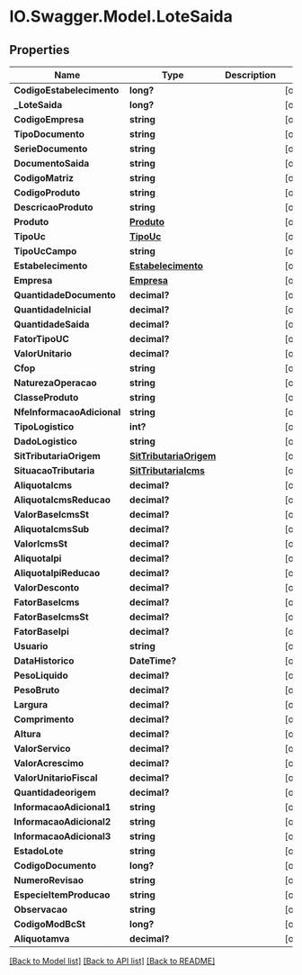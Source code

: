 # IO.Swagger.Model.LoteSaida
## Properties

Name | Type | Description | Notes
------------ | ------------- | ------------- | -------------
**CodigoEstabelecimento** | **long?** |  | [optional] 
**_LoteSaida** | **long?** |  | [optional] 
**CodigoEmpresa** | **string** |  | [optional] 
**TipoDocumento** | **string** |  | [optional] 
**SerieDocumento** | **string** |  | [optional] 
**DocumentoSaida** | **string** |  | [optional] 
**CodigoMatriz** | **string** |  | [optional] 
**CodigoProduto** | **string** |  | [optional] 
**DescricaoProduto** | **string** |  | [optional] 
**Produto** | [**Produto**](Produto.md) |  | [optional] 
**TipoUc** | [**TipoUc**](TipoUc.md) |  | [optional] 
**TipoUcCampo** | **string** |  | [optional] 
**Estabelecimento** | [**Estabelecimento**](Estabelecimento.md) |  | [optional] 
**Empresa** | [**Empresa**](Empresa.md) |  | [optional] 
**QuantidadeDocumento** | **decimal?** |  | [optional] 
**QuantidadeInicial** | **decimal?** |  | [optional] 
**QuantidadeSaida** | **decimal?** |  | [optional] 
**FatorTipoUC** | **decimal?** |  | [optional] 
**ValorUnitario** | **decimal?** |  | [optional] 
**Cfop** | **string** |  | [optional] 
**NaturezaOperacao** | **string** |  | [optional] 
**ClasseProduto** | **string** |  | [optional] 
**NfeInformacaoAdicional** | **string** |  | [optional] 
**TipoLogistico** | **int?** |  | [optional] 
**DadoLogistico** | **string** |  | [optional] 
**SitTributariaOrigem** | [**SitTributariaOrigem**](SitTributariaOrigem.md) |  | [optional] 
**SituacaoTributaria** | [**SitTributariaIcms**](SitTributariaIcms.md) |  | [optional] 
**AliquotaIcms** | **decimal?** |  | [optional] 
**AliquotaIcmsReducao** | **decimal?** |  | [optional] 
**ValorBaseIcmsSt** | **decimal?** |  | [optional] 
**AliquotaIcmsSub** | **decimal?** |  | [optional] 
**ValorIcmsSt** | **decimal?** |  | [optional] 
**AliquotaIpi** | **decimal?** |  | [optional] 
**AliquotaIpiReducao** | **decimal?** |  | [optional] 
**ValorDesconto** | **decimal?** |  | [optional] 
**FatorBaseIcms** | **decimal?** |  | [optional] 
**FatorBaseIcmsSt** | **decimal?** |  | [optional] 
**FatorBaseIpi** | **decimal?** |  | [optional] 
**Usuario** | **string** |  | [optional] 
**DataHistorico** | **DateTime?** |  | [optional] 
**PesoLiquido** | **decimal?** |  | [optional] 
**PesoBruto** | **decimal?** |  | [optional] 
**Largura** | **decimal?** |  | [optional] 
**Comprimento** | **decimal?** |  | [optional] 
**Altura** | **decimal?** |  | [optional] 
**ValorServico** | **decimal?** |  | [optional] 
**ValorAcrescimo** | **decimal?** |  | [optional] 
**ValorUnitarioFiscal** | **decimal?** |  | [optional] 
**Quantidadeorigem** | **decimal?** |  | [optional] 
**InformacaoAdicional1** | **string** |  | [optional] 
**InformacaoAdicional2** | **string** |  | [optional] 
**InformacaoAdicional3** | **string** |  | [optional] 
**EstadoLote** | **string** |  | [optional] 
**CodigoDocumento** | **long?** |  | [optional] 
**NumeroRevisao** | **string** |  | [optional] 
**EspecieItemProducao** | **string** |  | [optional] 
**Observacao** | **string** |  | [optional] 
**CodigoModBcSt** | **long?** |  | [optional] 
**Aliquotamva** | **decimal?** |  | [optional] 

[[Back to Model list]](../README.md#documentation-for-models) [[Back to API list]](../README.md#documentation-for-api-endpoints) [[Back to README]](../README.md)


